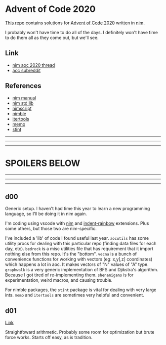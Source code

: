 
# Advent of Code 2020

[This repo](https://github.com/bobgeis/aoc2020) contains solutions for [Advent of Code 2020](https://adventofcode.com/2020) written in [nim](https://nim-lang.org/).

I probably won't have time to do all of the days. I definitely won't have time to do them all as they come out, but we'll see.

## Link

- [nim aoc 2020 thread](https://forum.nim-lang.org/t/7162)
- [aoc subreddit](https://old.reddit.com/r/adventofcode/)

## References

- [nim manual](https://nim-lang.org/docs/manual.html)
- [nim std lib](https://nim-lang.org/docs/lib.html)
- [nimscript](https://nim-lang.org/docs/nimscript.html)
- [nimble](https://nimble.directory/)
- [itertools](https://github.com/narimiran/itertools)
- [memo](https://github.com/andreaferretti/memo)
- [stint](https://github.com/status-im/nim-stint)

___

___

___

# SPOILERS BELOW

___

___

___

## d00

Generic setup. I haven't had time this year to learn a new programming language, so I'll be doing it in nim again.

I'm coding using vscode with [nim](https://marketplace.visualstudio.com/items?itemName=kosz78.nim) and [indent-rainbow](https://marketplace.visualstudio.com/items?itemName=oderwat.indent-rainbow) extensions. Plus some others, but those two are nim-specific.

I've included a 'lib' of code I found useful last year. `aocutils` has some utility procs for dealing with this particular repo (finding data files for each day, etc). `bedrock` is a misc utilities file that has requirement that it import nothing else from this repo. It's the "bottom". `vecna` is a bunch of convenience functions for working with vectors (eg: x,y[,z] coordinates) which happens a lot in aoc. It makes vectors of "N" values of "A" type. `graphwalk` is a very generic implementation of BFS and Djikstra's algorithm. Because I got tired of re-implementing them. `shenanigans` is for experimentation, weird macros, and causing trouble.

For nimble packages, the `stint` package is vital for dealing with very large ints. `memo` and `itertools` are sometimes very helpful and convenient.

## d01

[Link](https://adventofcode.com/2020/day/1)

Straightfoward arithmetic. Probably some room for optimization but brute force works. Starts off easy, as is tradition.

<!-- ## d02 -->
<!-- [Link](https://adventofcode.com/2020/day/1) -->


<!-- ## d03 -->
<!-- [Link](https://adventofcode.com/2020/day/1) -->


<!-- ## d04 -->
<!-- [Link](https://adventofcode.com/2020/day/1) -->


<!-- ## d05 -->
<!-- [Link](https://adventofcode.com/2020/day/1) -->


<!-- ## d06 -->
<!-- [Link](https://adventofcode.com/2020/day/1) -->


<!-- ## d07 -->
<!-- [Link](https://adventofcode.com/2020/day/1) -->


<!-- ## d08 -->
<!-- [Link](https://adventofcode.com/2020/day/1) -->


<!-- ## d09 -->
<!-- [Link](https://adventofcode.com/2020/day/1) -->


<!-- ## d10 -->
<!-- [Link](https://adventofcode.com/2020/day/1) -->


<!-- ## d11 -->
<!-- [Link](https://adventofcode.com/2020/day/1) -->


<!-- ## d12 -->
<!-- [Link](https://adventofcode.com/2020/day/1) -->


<!-- ## d13 -->
<!-- [Link](https://adventofcode.com/2020/day/1) -->


<!-- ## d14 -->
<!-- [Link](https://adventofcode.com/2020/day/1) -->


<!-- ## d15 -->
<!-- [Link](https://adventofcode.com/2020/day/1) -->


<!-- ## d16 -->
<!-- [Link](https://adventofcode.com/2020/day/1) -->


<!-- ## d17 -->
<!-- [Link](https://adventofcode.com/2020/day/1) -->


<!-- ## d18 -->
<!-- [Link](https://adventofcode.com/2020/day/1) -->


<!-- ## d19 -->
<!-- [Link](https://adventofcode.com/2020/day/1) -->


<!-- ## d20 -->
<!-- [Link](https://adventofcode.com/2020/day/1) -->



<!-- ## d21 -->
<!-- [Link](https://adventofcode.com/2020/day/1) -->


<!-- ## d22 -->
<!-- [Link](https://adventofcode.com/2020/day/1) -->


<!-- ## d23 -->
<!-- [Link](https://adventofcode.com/2020/day/1) -->


<!-- ## d24 -->
<!-- [Link](https://adventofcode.com/2020/day/1) -->


<!-- ## d25 -->
<!-- [Link](https://adventofcode.com/2020/day/1) -->


